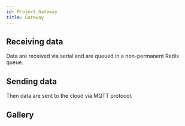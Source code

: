 ```yaml
---
id: Project_Gateway
title: Gateway
---
```


## Receiving data

Data are received via serial and are queued in a non-permanent Redis queue.

## Sending data

Then data are sent to the cloud via MQTT protocol.

## Gallery
